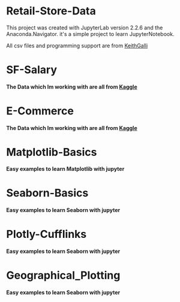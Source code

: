 # Retail-Store-Data

This project was created with JupyterLab version 2.2.6 and the Anaconda.Navigator.
it's a simple project to learn JupyterNotebook. 

All csv files and programming support are from [KeithGalli](https://github.com/KeithGalli)

# SF-Salary

#### The Data which Im working with are all from [Kaggle](http://kaggle.com/)

# E-Commerce

#### The Data which Im working with are all from [Kaggle](http://kaggle.com/)

# Matplotlib-Basics

#### Easy examples to learn Matplotlib with jupyter

# Seaborn-Basics

#### Easy examples to learn Seaborn with jupyter


# Plotly-Cufflinks

#### Easy examples to learn Seaborn with jupyter

# Geographical_Plotting

#### Easy examples to learn Seaborn with jupyter


